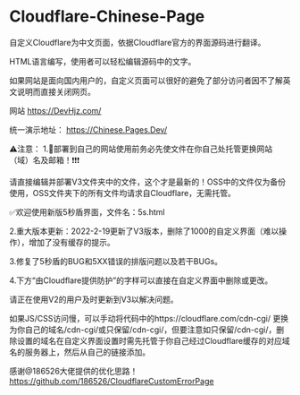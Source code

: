 # Cloudflare-Chinese-Page

自定义Cloudflare为中文页面，依据Cloudflare官方的界面源码进行翻译。

HTML语言编写，使用者可以轻松编辑源码中的文字。

如果网站是面向国内用户的，自定义页面可以很好的避免了部分访问者因不了解英文说明而直接关闭网页。 

网站 <https://DevHjz.com/> 

统一演示地址：
https://Chinese.Pages.Dev/

⚠注意：
1.🛑部署到自己的网站使用前务必先使文件在你自己处托管更换网站（域）名及邮箱！❗❗❗ 

请直接编辑并部署V3文件夹中的文件，这个才是最新的！OSS中的文件仅为备份使用，OSS文件夹下的所有文件均请求自Cloudflare，无需托管。

✅欢迎使用新版5秒盾界面，文件名：5s.html

2.重大版本更新：2022-2-19更新了V3版本，删除了1000的自定义界面（难以操作），增加了没有缓存的提示。

3.修复了5秒盾的BUG和5XX错误的排版问题以及若干BUGs。

4.下方“由Cloudflare提供防护”的字样可以直接在自定义界面中删除或更改。

请正在使用V2的用户及时更新到V3以解决问题。

如果JS/CSS访问慢，可以手动将代码中的https://cloudflare.com/cdn-cgi/ 更换为你自己的域名/cdn-cgi/或只保留/cdn-cgi/，但要注意如只保留/cdn-cgi/，删除设置的域名在自定义界面设置时需先托管于你自己经过Cloudflare缓存的对应域名的服务器上，然后从自己的链接添加。

感谢@186526大佬提供的优化思路！ https://github.com/186526/CloudflareCustomErrorPage
